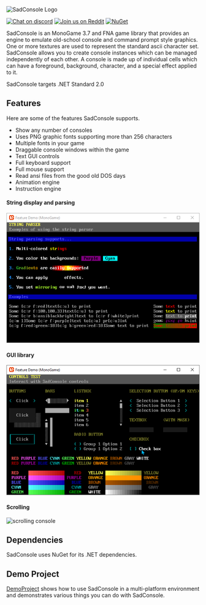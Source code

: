 ![SadConsole Logo](images/SadConsoleLogo.gif)


[![Chat on discord](https://img.shields.io/discord/501465397518925843.svg)](https://discord.gg/pAFNKYjczM)
[![Join us on Reddit](https://img.shields.io/badge/reddit-SadConsole-red.svg)](http://reddit.com/r/sadconsole)
[![NuGet](https://img.shields.io/nuget/v/SadConsole.svg)][nuget]

SadConsole is an MonoGame 3.7 and FNA game library that provides an engine to emulate old-school console and command prompt style graphics. One or more textures are used to represent the standard ascii character set. SadConsole allows you to create console instances which can be managed independently of each other. A console is made up of individual cells which can have a foreground, background, character, and a special effect applied to it. 

SadConsole targets .NET Standard 2.0

## Features

Here are some of the features SadConsole supports.

* Show any number of consoles
* Uses PNG graphic fonts supporting more than 256 characters
* Multiple fonts in your game
* Draggable console windows within the game
* Text GUI controls
* Full keyboard support
* Full mouse support
* Read ansi files from the good old DOS days
* Animation engine
* Instruction engine

#### String display and parsing
![string pic](images/stringparseexample.gif)

#### GUI library
![GUI library pic](images/controls.gif)

#### Scrolling
![scrolling console](images/scrolling-example2.gif)

## Dependencies
SadConsole uses NuGet for its .NET dependencies.

## Demo Project
[DemoProject](./src/DemoProject) shows how to use SadConsole in a multi-platform environment and demonstrates various things you can do with SadConsole.

[nuget]: http://www.nuget.org/packages/SadConsole/
